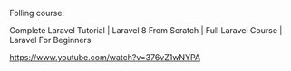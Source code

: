 Folling course:

Complete Laravel Tutorial | Laravel 8 From Scratch | Full Laravel Course | Laravel For Beginners

https://www.youtube.com/watch?v=376vZ1wNYPA

